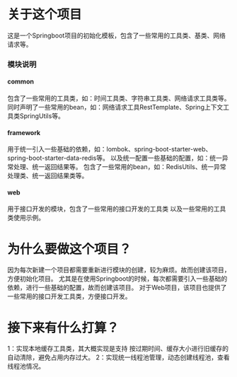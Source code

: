 # 关于这个项目
这是一个Springboot项目的初始化模板，包含了一些常用的工具类、基类、网络请求等。
### 模块说明
#### common
包含了一些常用的工具类，如：时间工具类、字符串工具类、网络请求工具类等。
同时声明了一些常用的bean，如：网络请求工具RestTemplate、Spring上下文工具类SpringUtils等。

#### framework
用于统一引入一些基础的依赖，如：lombok、spring-boot-starter-web、spring-boot-starter-data-redis等。
以及统一配置一些基础的配置，如：统一异常处理、统一返回结果等。
包含了一些常用的bean，如：RedisUtils、统一异常处理类、统一返回结果类等。

#### web
用于接口开发的模块，包含了一些常用的接口开发的工具类
以及一些常用的工具类使用示例。

# 为什么要做这个项目？
因为每次新建一个项目都需要重新进行模块的创建，较为麻烦。故而创建该项目，方便初始化项目。
尤其是在使用Springboot的时候，每次都需要引入一些基础的依赖，进行一些基础的配置，故而创建该项目。
对于Web项目，该项目也提供了一些常用的接口开发工具类，方便接口开发。

# 接下来有什么打算？
1：实现本地缓存工具类，其大概实现是支持 按过期时间、缓存大小进行旧缓存的自动清除，避免占用内存过大。
2：实现统一线程池管理，动态创建线程池，查看线程池情况。